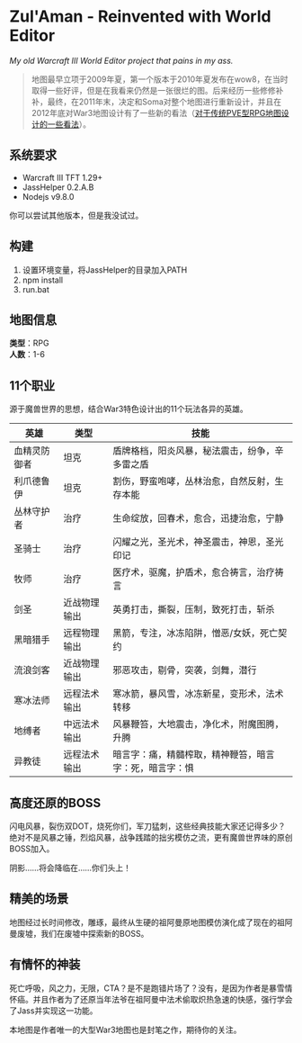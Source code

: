 Zul'Aman - Reinvented with World Editor
===
*My old Warcraft III World Editor project that pains in my ass.*

> 地图最早立项于2009年夏，第一个版本于2010年夏发布在wow8，在当时取得一些好评，但是在我看来仍然是一张很烂的图。后来经历一些修修补补，最终，在2011年末，决定和Soma对整个地图进行重新设计，并且在2012年底对War3地图设计有了一些新的看法（[对于传统PVE型RPG地图设计的一些看法](http://yatyricky.github.io/war3/game/design/2012/12/23/insights-on-wc3-pve-rpg-maps/)）。

## 系统要求

- Warcraft III TFT 1.29+  
- JassHelper 0.2.A.B  
- Nodejs v9.8.0  

你可以尝试其他版本，但是我没试过。

## 构建

1. 设置环境变量，将JassHelper的目录加入PATH
2. npm install
3. run.bat

## 地图信息

**类型**：RPG  
**人数**：1-6

## 11个职业

源于魔兽世界的思想，结合War3特色设计出的11个玩法各异的英雄。

英雄 | 类型 | 技能
---|---|---
血精灵防御者 |坦克|盾牌格档，阳炎风暴，秘法震击，纷争，辛多雷之盾
利爪德鲁伊 |坦克|割伤，野蛮咆哮，丛林治愈，自然反射，生存本能
丛林守护者  |治疗|生命绽放，回春术，愈合，迅捷治愈，宁静
圣骑士 |治疗|闪耀之光，圣光术，神圣震击，神恩，圣光印记
牧师 |治疗|医疗术，驱魔，护盾术，愈合祷言，治疗祷言
剑圣 |近战物理输出|英勇打击，撕裂，压制，致死打击，斩杀
黑暗猎手  |远程物理输出|黑箭，专注，冰冻陷阱，憎恶/女妖，死亡契约
流浪剑客  |近战物理输出|邪恶攻击，剔骨，突袭，剑舞，潜行
寒冰法师  |远程法术输出|寒冰箭，暴风雪，冰冻新星，变形术，法术转移
地缚者 |中远法术输出|风暴鞭笞，大地震击，净化术，附魔图腾，升腾
异教徒 |远程法术输出|暗言字：痛，精髓榨取，精神鞭笞，暗言字：死，暗言字：惧

## 高度还原的BOSS

闪电风暴，裂伤双DOT，烧死你们，军刀猛刺，这些经典技能大家还记得多少？绝对不是风暴之锤，烈焰风暴，战争践踏的拙劣模仿之流，更有魔兽世界味的原创BOSS加入。

阴影……将会降临在……你们头上！

## 精美的场景

地图经过长时间修改，雕琢，最终从生硬的祖阿曼原地图模仿演化成了现在的祖阿曼废墟，我们在废墟中探索新的BOSS。

## 有情怀的神装

死亡呼吸，风之力，无限，CTA？是不是跑错片场了？没有，是因为作者是暴雪情怀癌。并且作者为了还原当年法爷在祖阿曼中法术偷取炽热急速的快感，强行学会了Jass并实现这一功能。

本地图是作者唯一的大型War3地图也是封笔之作，期待你的关注。
